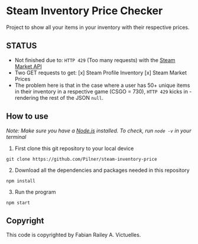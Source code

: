 # Steam Inventory Price Checker

Project to show all your items in your inventory with their respective prices.

## STATUS
* Not finished due to: `HTTP 429` (Too many requests) with the [Steam Market API](https://steamcommunity.com/market/)
* Two GET requests to get:
  [x] Steam Profile Inventory
  [x] Steam Market Prices
* The problem here is that in the case where a user has 50+ unique items in their inventory in a respective game (CSGO = 730), `HTTP 429` kicks in - rendering the rest of the JSON `null`.


## How to use

*Note: Make sure you have a [Node.js](https://nodejs.org/en/) installed. To check, run `node -v` in your terminal*

1. First clone this git repository to your local device
```
git clone https://github.com/Pilner/steam-inventory-price
```
2. Download all the dependencies and packages needed in this repository
```
npm install
```
3. Run the program
```
npm start
```

## Copyright
This code is copyrighted by Fabian Railey A. Victuelles.
